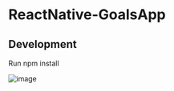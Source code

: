 # ReactNative-GoalsApp

## Development 


Run npm install

![image](files/Users/nelidiakonidze/Desktop/photo1.jpg)
